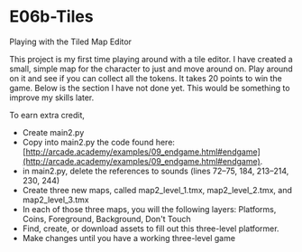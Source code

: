 # E06b-Tiles
Playing with the Tiled Map Editor

This project is my first time playing around with a tile editor. I have created a small, simple map
for the character to just and move around on. Play around on it and see if you can collect all the
tokens. It takes 20 points to win the game. Below is the section I have not done yet. This would be something to improve my skills later.

To earn extra credit,

 * Create main2.py
 * Copy into main2.py the code found here: [http://arcade.academy/examples/09_endgame.html#endgame](http://arcade.academy/examples/09_endgame.html#endgame).
 * in main2.py, delete the references to sounds (lines 72–75, 184, 213–214, 230, 244)
 * Create three new maps, called map2_level_1.tmx, map2_level_2.tmx, and map2_level_3.tmx
 * In each of those three maps, you will the following layers: Platforms, Coins, Foreground, Background, Don't Touch
 * Find, create, or download assets to fill out this three-level platformer. 
 * Make changes until you have a working three-level game